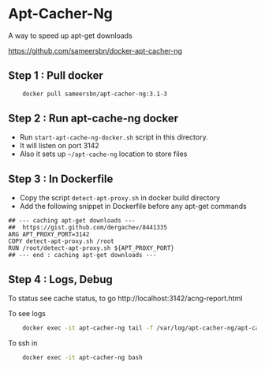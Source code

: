 # Apt-Cacher-Ng 
A way to speed up apt-get downloads 

https://github.com/sameersbn/docker-apt-cacher-ng

## Step 1 : Pull docker 
```bash 
    docker pull sameersbn/apt-cacher-ng:3.1-3
```

## Step 2 : Run apt-cache-ng docker 
- Run `start-apt-cache-ng-docker.sh` script in this directory.  
- It will listen on port 3142
- Also it sets up `~/apt-cache-ng` location to store files


## Step 3 : In Dockerfile 
- Copy the script `detect-apt-proxy.sh` in docker build directory
- Add the following snippet in Dockerfile before any apt-get commands
```
## --- caching apt-get downloads ---
##  https://gist.github.com/dergachev/8441335
ARG APT_PROXY_PORT=3142
COPY detect-apt-proxy.sh /root
RUN /root/detect-apt-proxy.sh ${APT_PROXY_PORT}
## --- end : caching apt-get downloads ---
```

## Step 4 : Logs, Debug 

To status see cache status, to go 
	http://localhost:3142/acng-report.html

To see logs 
```bash
    docker exec -it apt-cacher-ng tail -f /var/log/apt-cacher-ng/apt-cacher.log
```

To ssh in 
```bash 
    docker exec -it apt-cacher-ng bash
```
